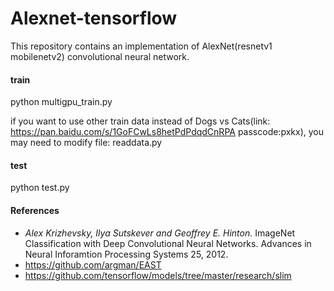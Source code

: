 # Alexnet-tensorflow


This repository contains an implementation of AlexNet(resnetv1 mobilenetv2) convolutional neural network.

#### train
python multigpu_train.py

if you want to use other train data instead of Dogs vs Cats(link: https://pan.baidu.com/s/1GoFCwLs8hetPdPdqdCnRPA passcode:pxkx), you may need to modify file: readdata.py

#### test
python test.py



#### References
+ *Alex Krizhevsky, Ilya Sutskever and Geoffrey E. Hinton.* ImageNet Classification with Deep Convolutional Neural Networks. Advances in Neural Inforamtion Processing Systems 25, 2012.
+ https://github.com/argman/EAST
+ https://github.com/tensorflow/models/tree/master/research/slim

